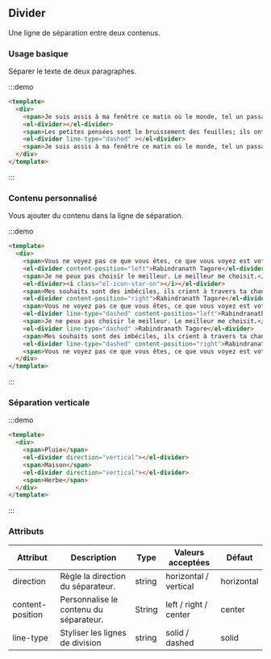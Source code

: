 ## Divider

Une ligne de séparation entre deux contenus.

### Usage basique

Séparer le texte de deux paragraphes.

:::demo
```html
<template>
  <div>
    <span>Je suis assis à ma fenêtre ce matin où le monde, tel un passant, s’arrête un instant, me fait signe de la tête et part.</span>
    <el-divider></el-divider>
    <span>Les petites pensées sont le bruissement des feuilles; ils ont leur murmure de joie dans mon esprit.</span>
    <el-divider line-type="dashed" ></el-divider>
    <span>Je suis assis à ma fenêtre ce matin où le monde, tel un passant, s’arrête un instant, me fait signe de la tête et part.</span>
  </div>
</template>
```
:::

### Contenu personnalisé

Vous ajouter du contenu dans la ligne de séparation.

:::demo
```html
<template>
  <div>
    <span>Vous ne voyez pas ce que vous êtes, ce que vous voyez est votre ombre.</span>
    <el-divider content-position="left">Rabindranath Tagore</el-divider>
    <span>Je ne peux pas choisir le meilleur. Le meilleur me choisit.</span>
    <el-divider><i class="el-icon-star-on"></i></el-divider>
    <span>Mes souhaits sont des imbéciles, ils crient à travers ta chanson, mon Maître. Laisse-moi mais écoute.</span>
    <el-divider content-position="right">Rabindranath Tagore</el-divider>
    <span>Vous ne voyez pas ce que vous êtes, ce que vous voyez est votre ombre.</span>
    <el-divider line-type="dashed" content-position="left">Rabindranath Tagore</el-divider>
    <span>Je ne peux pas choisir le meilleur. Le meilleur me choisit.</span>
    <el-divider line-type="dashed" >Rabindranath Tagore</el-divider>
    <span>Mes souhaits sont des imbéciles, ils crient à travers ta chanson, mon Maître. Laisse-moi mais écoute.</span>
    <el-divider line-type="dashed" content-position="right">Rabindranath Tagore</el-divider>
    <span>Vous ne voyez pas ce que vous êtes, ce que vous voyez est votre ombre.</span>
  </div>
</template>
```
:::

### Séparation verticale

:::demo
```html
<template>
  <div>
    <span>Pluie</span>
    <el-divider direction="vertical"></el-divider>
    <span>Maison</span>
    <el-divider direction="vertical"></el-divider>
    <span>Herbe</span>
  </div>
</template>
```
:::

### Attributs

| Attribut      | Description          | Type      | Valeurs acceptées       | Défaut  |
|-------------  |---------------- |---------------- |---------------------- |-------- |
| direction      | Règle la direction du séparateur.  | string  |          horizontal / vertical           |    horizontal     |
| content-position      | Personnalise le contenu du séparateur. | String  |  left / right / center  |  center |
| line-type      | Styliser les lignes de division  | string  | solid / dashed |  solid |

